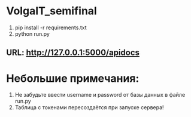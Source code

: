 # VolgaIT_semifinal
1. pip install -r requirements.txt
2. python run.py
## URL: http://127.0.0.1:5000/apidocs
# Небольшие примечания:
1. Не забудьте ввести username и password от базы данных в файле run.py
2. Таблица с токенами пересоздаётся при запуске сервера!